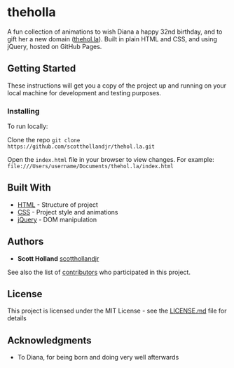 # theholla

A fun collection of animations to wish Diana a happy 32nd birthday, and to gift her a new domain ([thehol.la](http://thehol.la)). Built in plain HTML and CSS, and using jQuery, hosted on GitHub Pages.

## Getting Started

These instructions will get you a copy of the project up and running on your local machine for development and testing purposes.

### Installing

To run locally:

Clone the repo
`git clone https://github.com/scotthollandjr/thehol.la.git`

Open the `index.html` file in your browser to view changes. For example: `file:///Users/username/Documents/thehol.la/index.html`

## Built With

* [HTML](https://html.com/) - Structure of project
* [CSS](https://www.w3.org/Style/CSS/) - Project style and animations
* [jQuery](https://jquery.com/) - DOM manipulation

## Authors

* **Scott Holland** [scotthollandjr](https://github.com/scotthollandjr)

See also the list of [contributors](https://github.com/scotthollandjr/thehol.la/graphs/contributors) who participated in this project.

## License

This project is licensed under the MIT License - see the [LICENSE.md](LICENSE.md) file for details

## Acknowledgments

* To Diana, for being born and doing very well afterwards
